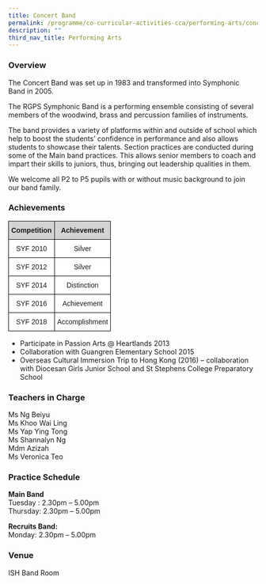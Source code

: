 ```yaml
---
title: Concert Band
permalink: /programme/co-curricular-activities-cca/performing-arts/concert-band
description: ""
third_nav_title: Performing Arts
---
```

### Overview

The Concert Band was set up in 1983 and transformed into Symphonic Band in 2005.  
  
The RGPS Symphonic Band is a performing ensemble consisting of several members of the woodwind, brass and percussion families of instruments.  
  
The band provides a variety of platforms within and outside of school which help to boost the students’ confidence in performance and also allows students to showcase their talents. Section practices are conducted during some of the Main band practices. This allows senior members to coach and impart their skills to juniors, thus, bringing out leadership qualities in them.  
  
We welcome all P2 to P5 pupils with or without music background to join our band family.  
  

### Achievements

<style type="text/css">
.tg  {border-collapse:collapse;border-spacing:0;}
.tg td{border-color:black;border-style:solid;border-width:1px;font-family:Arial, sans-serif;font-size:14px;
  overflow:hidden;padding:10px 5px;word-break:normal;}
.tg th{border-color:black;border-style:solid;border-width:1px;font-family:Arial, sans-serif;font-size:14px;
  font-weight:normal;overflow:hidden;padding:10px 5px;word-break:normal;}
.tg .tg-n348{background-color:#D3D3D3;font-weight:bold;text-align:center;vertical-align:top}
.tg .tg-f4yw{background-color:#FFF;text-align:center;vertical-align:middle}
</style>
<table class="tg">
<thead>
  <tr>
    <th class="tg-n348">Competition</th>
    <th class="tg-n348">Achievement</th>
  </tr>
</thead>
<tbody>
  <tr>
    <td class="tg-f4yw"><span style="background-color:white">SYF 2010</span></td>
    <td class="tg-f4yw"><span style="background-color:white">Silver</span></td>
  </tr>
  <tr>
    <td class="tg-f4yw"><span style="background-color:white">SYF 2012</span></td>
    <td class="tg-f4yw"><span style="background-color:white">Silver</span></td>
  </tr>
  <tr>
    <td class="tg-f4yw"><span style="background-color:white">SYF 2014</span></td>
    <td class="tg-f4yw"><span style="background-color:white">Distinction</span></td>
  </tr>
  <tr>
    <td class="tg-f4yw"><span style="background-color:white">SYF 2016</span></td>
    <td class="tg-f4yw"><span style="background-color:white">Achievement</span></td>
  </tr>
  <tr>
    <td class="tg-f4yw"><span style="background-color:white">SYF 2018</span></td>
    <td class="tg-f4yw"><span style="background-color:white">Accomplishment</span></td>
  </tr>
</tbody>
</table>

*   Participate in Passion Arts @ Heartlands 2013
*   Collaboration with Guangren Elementary School 2015
*   Overseas Cultural Immersion Trip to Hong Kong (2016) – collaboration with Diocesan Girls Junior School and St Stephens College Preparatory School

  

### Teachers in Charge

  
Ms Ng Beiyu  <br>
Ms Khoo Wai Ling  <br>
Ms Yap Ying Tong  <br>
Ms Shannalyn Ng  <br>
Mdm Azizah  <br>
Ms Veronica Teo  
  

### Practice Schedule

  
**Main Band**  <br>
Tuesday : 2.30pm – 5.00pm  <br>
Thursday: 2.30pm – 5.00pm  
  
**Recruits Band:**  <br>
Monday: 2.30pm – 5.00pm  
  

### Venue
 
ISH Band Room